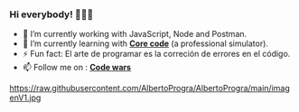 ### Hi everybody! 👋👨‍💻

- 🔭 I’m currently working with JavaScript, Node and Postman.
- 🌱 I’m currently learning with [**Core code**](https://www.core-code.io/) (a professional simulator).
- ⚡ Fun fact: El arte de programar es la correción de errores en el código.
- 📫 Follow me on : [**Code wars**](https://www.codewars.com/users/AlbertoProgra) 

https://raw.githubusercontent.com/AlbertoProgra/AlbertoProgra/main/imagenV1.jpg
